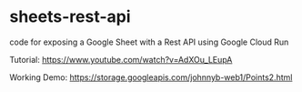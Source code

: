 # sheets-rest-api
code for exposing a Google Sheet with a Rest API using Google Cloud Run

Tutorial: https://www.youtube.com/watch?v=AdXOu_LEupA

Working Demo: https://storage.googleapis.com/johnnyb-web1/Points2.html
